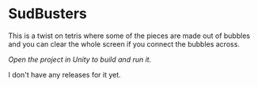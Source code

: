 # SudBusters
 This is a twist on tetris where some of the pieces are made out of bubbles and you can clear the whole screen if you connect the bubbles across.

 *Open the project in Unity to build and run it.*

I don't have any releases for it yet.
